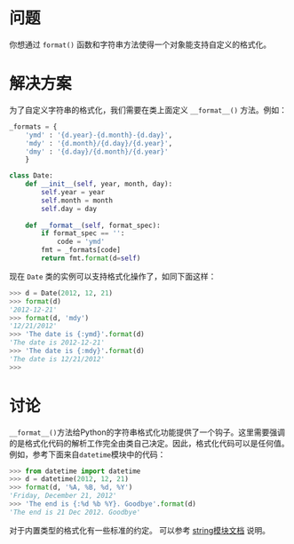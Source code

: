 # 问题

你想通过 `format()` 函数和字符串方法使得一个对象能支持自定义的格式化。

# 解决方案

为了自定义字符串的格式化，我们需要在类上面定义 `__format__()` 方法。例如：

```python
_formats = {
    'ymd' : '{d.year}-{d.month}-{d.day}',
    'mdy' : '{d.month}/{d.day}/{d.year}',
    'dmy' : '{d.day}/{d.month}/{d.year}'
    }

class Date:
    def __init__(self, year, month, day):
        self.year = year
        self.month = month
        self.day = day
    
    def __format__(self, format_spec):
        if format_spec == '':
            code = 'ymd'
        fmt = _formats[code]
        return fmt.format(d=self)

```

现在 `Date` 类的实例可以支持格式化操作了，如同下面这样：

```python
>>> d = Date(2012, 12, 21)
>>> format(d)
'2012-12-21'
>>> format(d, 'mdy')
'12/21/2012'
>>> 'The date is {:ymd}'.format(d)
'The date is 2012-12-21'
>>> 'The date is {:mdy}'.format(d)
'The date is 12/21/2012'
>>> 
```

# 讨论

`__format__()`方法给Python的字符串格式化功能提供了一个钩子。这里需要强调的是格式化代码的解析工作完全由类自己决定。因此，格式化代码可以是任何值。例如，参考下面来自`datetime`模块中的代码：

```python
>>> from datetime import datetime
>>> d = datetime(2012, 12, 21)
>>> format(d, '%A, %B, %d, %Y')
'Friday, December 21, 2012'
>>> 'The end is {:%d %b %Y}. Goodbye'.format(d)
'The end is 21 Dec 2012. Goodbye'

```

对于内置类型的格式化有一些标准的约定。 可以参考 [string模块文档](https://docs.python.org/3/library/string.html) 说明。
